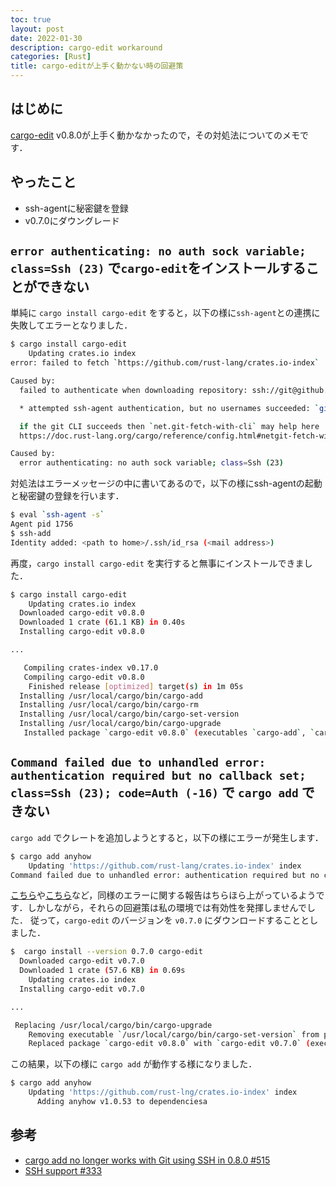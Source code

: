 ```yaml
---
toc: true
layout: post
date: 2022-01-30
description: cargo-edit workaround
categories: [Rust]
title: cargo-editが上手く動かない時の回避策
---
```


## はじめに
[cargo-edit](https://github.com/killercup/cargo-edit) v0.8.0が上手く動かなかったので，その対処法についてのメモです．

## やったこと
* ssh-agentに秘密鍵を登録
* v0.7.0にダウングレード

## `error authenticating: no auth sock variable; class=Ssh (23)` で`cargo-edit`をインストールすることができない
単純に `cargo install cargo-edit` をすると，以下の様に`ssh-agent`との連携に失敗してエラーとなりました．

```bash
$ cargo install cargo-edit
    Updating crates.io index
error: failed to fetch `https://github.com/rust-lang/crates.io-index`

Caused by:
  failed to authenticate when downloading repository: ssh://git@github.com/rust-lang/crates.io-index

  * attempted ssh-agent authentication, but no usernames succeeded: `git`

  if the git CLI succeeds then `net.git-fetch-with-cli` may help here
  https://doc.rust-lang.org/cargo/reference/config.html#netgit-fetch-with-cli

Caused by:
  error authenticating: no auth sock variable; class=Ssh (23)
```

対処法はエラーメッセージの中に書いてあるので，以下の様にssh-agentの起動と秘密鍵の登録を行います．

```bash
$ eval `ssh-agent -s`
Agent pid 1756
$ ssh-add
Identity added: <path to home>/.ssh/id_rsa (<mail address>)
```

再度，`cargo install cargo-edit` を実行すると無事にインストールできました．

```bash
$ cargo install cargo-edit
    Updating crates.io index
  Downloaded cargo-edit v0.8.0
  Downloaded 1 crate (61.1 KB) in 0.40s
  Installing cargo-edit v0.8.0

...

   Compiling crates-index v0.17.0
   Compiling cargo-edit v0.8.0
    Finished release [optimized] target(s) in 1m 05s
  Installing /usr/local/cargo/bin/cargo-add
  Installing /usr/local/cargo/bin/cargo-rm
  Installing /usr/local/cargo/bin/cargo-set-version
  Installing /usr/local/cargo/bin/cargo-upgrade
   Installed package `cargo-edit v0.8.0` (executables `cargo-add`, `cargo-rm`, `cargo-set-version`, `cargo-upgrade`)
```

## `Command failed due to unhandled error: authentication required but no callback set; class=Ssh (23); code=Auth (-16)` で `cargo add` できない
`cargo add` でクレートを追加しようとすると，以下の様にエラーが発生します．

```bash
$ cargo add anyhow
    Updating 'https://github.com/rust-lang/crates.io-index' index
Command failed due to unhandled error: authentication required but no callback set; class=Ssh (23); code=Auth (-16)
```
[こちら](https://github.com/killercup/cargo-edit/issues/333)や[こちら](https://github.com/killercup/cargo-edit/issues/515)など，同様のエラーに関する報告はちらほら上がっているようです．しかしながら，それらの回避策は私の環境では有効性を発揮しませんでした．
従って，`cargo-edit` のバージョンを `v0.7.0` にダウンロードすることとしました．

```bash
$  cargo install --version 0.7.0 cargo-edit
  Downloaded cargo-edit v0.7.0
  Downloaded 1 crate (57.6 KB) in 0.69s
    Updating crates.io index
  Installing cargo-edit v0.7.0

...

 Replacing /usr/local/cargo/bin/cargo-upgrade
    Removing executable `/usr/local/cargo/bin/cargo-set-version` from previous version cargo-edit v0.8.0
    Replaced package `cargo-edit v0.8.0` with `cargo-edit v0.7.0` (executables `cargo-add`, `cargo-rm`, `cargo-upgrade`)
```

この結果，以下の様に `cargo add` が動作する様になりました．

```bash
$ cargo add anyhow
    Updating 'https://github.com/rust-lng/crates.io-index' index
      Adding anyhow v1.0.53 to dependenciesa
```

## 参考
* [cargo add no longer works with Git using SSH in 0.8.0 #515
](https://github.com/killercup/cargo-edit/issues/515)
* [SSH support #333 ](https://github.com/killercup/cargo-edit/issues/333)
